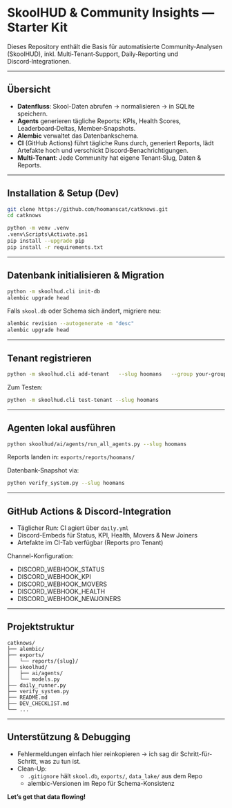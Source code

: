 # SkoolHUD & Community Insights — Starter Kit

Dieses Repository enthält die Basis für automatisierte Community‑Analysen (SkoolHUD), inkl. Multi‑Tenant‑Support, Daily‑Reporting und Discord‑Integrationen.

---

##  Übersicht

- **Datenfluss**: Skool-Daten abrufen → normalisieren → in SQLite speichern.
- **Agents** generieren tägliche Reports: KPIs, Health Scores, Leaderboard‑Deltas, Member‑Snapshots.
- **Alembic** verwaltet das Datenbankschema.
- **CI** (GitHub Actions) führt tägliche Runs durch, generiert Reports, lädt Artefakte hoch und verschickt Discord‑Benachrichtigungen.
- **Multi‑Tenant**: Jede Community hat eigene Tenant‑Slug, Daten & Reports.

---

##  Installation & Setup (Dev)

```bash
git clone https://github.com/hoomanscat/catknows.git
cd catknows

python -m venv .venv
.venv\Scripts\Activate.ps1
pip install --upgrade pip
pip install -r requirements.txt
```

---

##  Datenbank initialisieren & Migration

```bash
python -m skoolhud.cli init-db
alembic upgrade head
```

Falls `skool.db` oder Schema sich ändert, migriere neu:

```bash
alembic revision --autogenerate -m "desc"
alembic upgrade head
```

---

##  Tenant registrieren

```bash
python -m skoolhud.cli add-tenant   --slug hoomans   --group your-group-path   --cookie "HIER_DEN_COOKIE_EINFÜGEN"
```

Zum Testen:

```bash
python -m skoolhud.cli test-tenant --slug hoomans
```

---

##  Agenten lokal ausführen

```bash
python skoolhud/ai/agents/run_all_agents.py --slug hoomans
```

Reports landen in: `exports/reports/hoomans/`

Datenbank‑Snapshot via:

```bash
python verify_system.py --slug hoomans
```

---

##  GitHub Actions & Discord‑Integration

- Täglicher Run: CI agiert über `daily.yml`
- Discord-Embeds für Status, KPI, Health, Movers & New Joiners
- Artefakte im CI-Tab verfügbar (Reports pro Tenant)

Channel-Konfiguration:
- DISCORD_WEBHOOK_STATUS
- DISCORD_WEBHOOK_KPI
- DISCORD_WEBHOOK_MOVERS
- DISCORD_WEBHOOK_HEALTH
- DISCORD_WEBHOOK_NEWJOINERS

---

##  Projektstruktur

```
catknows/
├── alembic/
├── exports/
│   └── reports/{slug}/
├── skoolhud/
│   ├── ai/agents/
│   └── models.py
├── daily_runner.py
├── verify_system.py
├── README.md
├── DEV_CHECKLIST.md
└── ...
```

---

##  Unterstützung & Debugging

- Fehlermeldungen einfach hier reinkopieren → ich sag dir Schritt-für-Schritt, was zu tun ist.
- Clean-Up:
  - `.gitignore` hält `skool.db`, `exports/`, `data_lake/` aus dem Repo
  - alembic-Versionen im Repo für Schema-Konsistenz

**Let’s get that data flowing!**
